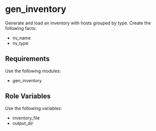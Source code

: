 gen_inventory
=========

Generate and load an inventory with hosts grouped by type.
Create the following facts:
- nv_name
- nv_type

Requirements
------------

Use the following modules:
- gen_inventory

Role Variables
--------------

Use the following variables:
- inventory_file
- output_dir
